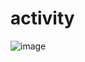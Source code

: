 # activity

![image](https://github.com/HalimaJannat/activity/assets/142978569/5d702bce-3041-4e83-991c-bd506d65b3c7)
